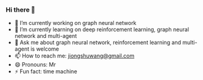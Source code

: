 ### Hi there 👋
- 🔭 I’m currently working on graph neural network
- 🌱 I’m currently learning on deep reinforcement learning, graph neural network and multi-agent
- 💬 Ask me about graph neural network, reinforcement learning and multi-agent is welcome
- 📫 How to reach me: jiongshuwang@gmail.com
- 😄 Pronouns: Mr
- ⚡ Fun fact: time machine
<!--
**JiongshuWang/jiongshuwang** is a ✨ _special_ ✨ repository because its `README.md` (this file) appears on your GitHub profile.

Here are some ideas to get you started:

- 🔭 I’m currently working on ...
- 🌱 I’m currently learning ...
- 👯 I’m looking to collaborate on ...
- 🤔 I’m looking for help with ...
- 💬 Ask me about ...
- 📫 How to reach me: ...
- 😄 Pronouns: ...
- ⚡ Fun fact: ...
-->
